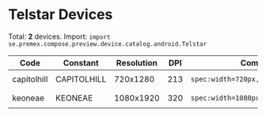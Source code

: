 # Telstar Devices

Total: **2** devices. Import: `import se.premex.compose.preview.device.catalog.android.Telstar`

| Code | Constant | Resolution | DPI | Compose Spec | Preview Usage |
|------|----------|------------|-----|-------------|---------------|
| capitolhill | CAPITOLHILL | 720x1280 | 213 | `spec:width=720px,height=1280px,dpi=213` | `@Preview(device = Telstar.CAPITOLHILL)` |
| keoneae | KEONEAE | 1080x1920 | 320 | `spec:width=1080px,height=1920px,dpi=320` | `@Preview(device = Telstar.KEONEAE)` |

<!-- Generated automatically. Do not edit manually. -->
